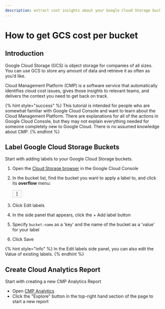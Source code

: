 ```yaml
---
description: extract cost insights about your Google Cloud Storage buckets
---
```


# How to get GCS cost per bucket

## Introduction

Google Cloud Storage (GCS) is object storage for companies of all sizes. You can use GCS to store any amount of data and retrieve it as often as you’d like.

Cloud Management Platform (CMP) is a software service that automatically identifies cloud cost issues, gives those insights to relevant teams, and delivers the context you need to get back on track.

{% hint style="success" %}
This tutorial is intended for people who are somewhat familiar with Google Cloud Console and want to learn about the Cloud Management Platform. There are explanations for all of the actions in Google Cloud Console, but they may not explain everything needed for someone completely new to Google Cloud. There is no assumed knowledge about CMP.
{% endhint %}

## Label Google Cloud Storage Buckets

Start with adding labels to your Google Cloud Storage buckets.

1. Open the [Cloud Storage browser](https://console.cloud.google.com/storage/browser) in the Google Cloud Console
2.  In the bucket list, find the bucket you want to apply a label to, and click its **overflow** menu:

    ![A screenshot showing the overflow menu icon](../.gitbook/assets/overflow-menu-icon.png)
3. Click Edit labels
4. In the side panel that appears, click the + Add label button
5. Specify `bucket-name` as a 'key' and the name of the bucket as a 'value' for your label
6. Click Save

{% hint style="info" %}
In the Edit labels side panel, you can also edit the Value of existing labels.
{% endhint %}

## Create Cloud Analytics Report

Start with creating a new CMP Analytics Report

* Open [CMP Analytics](https://app.doit-intl.com/analytics)
* Click the "Explore" button in the top-right hand section of the page to start a new report

